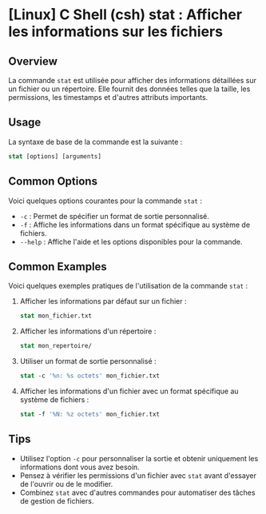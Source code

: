 # [Linux] C Shell (csh) stat : Afficher les informations sur les fichiers

## Overview
La commande `stat` est utilisée pour afficher des informations détaillées sur un fichier ou un répertoire. Elle fournit des données telles que la taille, les permissions, les timestamps et d'autres attributs importants.

## Usage
La syntaxe de base de la commande est la suivante :

```csh
stat [options] [arguments]
```

## Common Options
Voici quelques options courantes pour la commande `stat` :

- `-c` : Permet de spécifier un format de sortie personnalisé.
- `-f` : Affiche les informations dans un format spécifique au système de fichiers.
- `--help` : Affiche l'aide et les options disponibles pour la commande.

## Common Examples
Voici quelques exemples pratiques de l'utilisation de la commande `stat` :

1. Afficher les informations par défaut sur un fichier :
   ```csh
   stat mon_fichier.txt
   ```

2. Afficher les informations d'un répertoire :
   ```csh
   stat mon_repertoire/
   ```

3. Utiliser un format de sortie personnalisé :
   ```csh
   stat -c '%n: %s octets' mon_fichier.txt
   ```

4. Afficher les informations d'un fichier avec un format spécifique au système de fichiers :
   ```csh
   stat -f '%N: %z octets' mon_fichier.txt
   ```

## Tips
- Utilisez l'option `-c` pour personnaliser la sortie et obtenir uniquement les informations dont vous avez besoin.
- Pensez à vérifier les permissions d'un fichier avec `stat` avant d'essayer de l'ouvrir ou de le modifier.
- Combinez `stat` avec d'autres commandes pour automatiser des tâches de gestion de fichiers.
